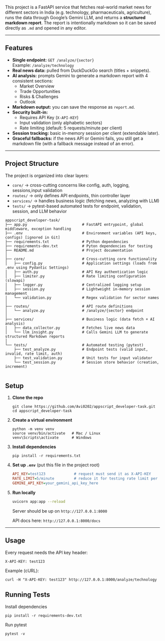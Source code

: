 
 

This project is a FastAPI service that fetches real-world market news for different sectors in India (e.g. technology, pharmaceuticals, agriculture), runs the data through Google’s Gemini LLM, and returns a **structured markdown report**. The report is intentionally markdown so it can be saved directly as `.md` and opened in any editor.  



---

## Features  

- **Single endpoint:** `GET /analyze/{sector}`  
  Example: `/analyze/technology`  
- **Real news data:** pulled from DuckDuckGo search (titles + snippets).  
- **AI analysis:** prompts Gemini to generate a markdown report with 4 consistent sections:
  - Market Overview  
  - Trade Opportunities  
  - Risks & Challenges  
  - Outlook  
- **Markdown output:** you can save the response as `report.md`.  
- **Security built-in:**  
  - Requires API Key (`X-API-KEY`)  
  - Input validation (only alphabetic sectors)  
  - Rate limiting (default: 5 requests/minute per client)  
- **Session tracking:** basic in-memory session per client (extendable later).  
- **Graceful fallbacks:** if the news API or Gemini fails, you still get a markdown file (with a fallback message instead of an error).  

---

## Project Structure

The project is organized into clear layers:

- `core/` → cross-cutting concerns like config, auth, logging, sessions,input validation
- `routes/` → only defines API endpoints, thin controller layer
- `services/` → handles business logic (fetching news, analyzing with LLM)
- `tests/` → pytest-based automated tests for endpoint, validation, session, and LLM behavior

```
appscript_developer-task/
├── app.py                         # FastAPI entrypoint, global middleware, exception handling
├── .env                           # Environment variables (API keys, configs) [ignored in Git]
├── requirements.txt               # Python dependencies
├── requirements-dev.txt           # Pyton dependencies for testing
├── README.md                      # Project documentation
│
├── core/                          # Cross-cutting core functionality
│   ├── config.py                  # Application settings (loads from .env using Pydantic Settings)
│   ├── auth.py                    # API Key authentication logic
│   ├── limiter.py                 # Rate limiting configuration (slowapi)
│   ├── logger.py                  # Centralized logging setup
│   ├── session.py                 # Lightweight in-memory session management
│   └── validation.py              # Regex validation for sector names
│
├── routes/                        # API route definitions
│   └── analyze.py                 # /analyze/{sector} endpoint
│
├── services/                      # Business logic (data fetch + AI analysis)
│   ├── data_collector.py          # Fetches live news data 
│   └── llm_insight.py             # Calls Gemini LLM to generate structured Markdown reports
│
└── tests/                         # Automated testing (pytest)
    ├── test_analyze.py            # Endpoint tests (valid input, invalid, rate limit, auth)
    ├── test_validation.py         # Unit tests for input validator
    └── test_session.py            # Session store behavior (creation, increment)
                 
```

## Setup  

1. **Clone the repo**  
   ```
   git clone https://github.com/Avi0202/appscript_developer-task.git
   cd appscript_developer-task
   ```

2. **Create a virtual environment**  
   ```
   python -m venv venv
   source venv/bin/activate   # Mac / Linux
   venv\Scripts\activate      # Windows
   ```

3. **Install dependencies**  
   ```
   pip install -r requirements.txt
   ```

4. **Set up `.env`** (put this file in the project root)  
   ```ini
   API_KEY=test123             # request must send it as X-API-KEY
   RATE_LIMIT=5/minute         # reduce it for testing rate limit per session implementation
   GEMINI_API_KEY=your_gemini_api_key_here
   ```

5. **Run locally**  
   ```bash
   uvicorn app:app --reload
   ```  
   Server should be up on `http://127.0.0.1:8000`  

   API docs here: `http://127.0.0.1:8000/docs`  

---

## Usage  

Every request needs the API key header:  

```
X-API-KEY: test123
```

Example (cURL):  

```
curl -H "X-API-KEY: test123" http://127.0.0.1:8000/analyze/technology
```

## Running Tests

Install dependencies
```
pip install -r requirements-dev.txt

```
Run pytest
```
pytest -v

```
 









